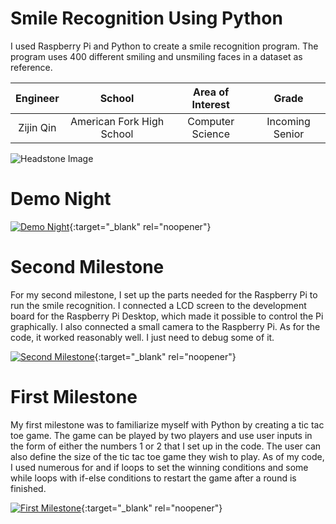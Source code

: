 ﻿# Smile Recognition Using Python
I used Raspberry Pi and Python to create a smile recognition program. The program uses 400 different smiling and unsmiling faces in a dataset as reference. 

| **Engineer** | **School** | **Area of Interest** | **Grade** |
|:--:|:--:|:--:|:--:|
| Zijin Qin | American Fork High School | Computer Science | Incoming Senior

![Headstone Image](https://i.imgur.com/B47Ej26.png)

# Demo Night
[![Demo Night](https://i.imgur.com/f4HyKDR.png)](https://www.youtube.com/watch?v=JsmODcvCjvY&pp=sAQA "Demo Night"){:target="_blank" rel="noopener"}
  
# Second Milestone
For my second milestone, I set up the parts needed for the Raspberry Pi to run the smile recognition. I connected a LCD screen to the development board for the Raspberry Pi Desktop, which made it possible to control the Pi graphically. I also connected a small camera to the Raspberry Pi. As for the code, it worked reasonably well. I just need to debug some of it. 

[![Second Milestone](https://i.imgur.com/J85lWiG.jpg)](https://www.youtube.com/watch?v=1KvmDG349s8 "Second Milestone"){:target="_blank" rel="noopener"}

# First Milestone
My first milestone was to familiarize myself with Python by creating a tic tac toe game. The game can be played by two players and use user inputs in the form of either the numbers 1 or 2 that I set up in the code. The user can also define the size of the tic tac toe game they wish to play. As of my code, I used numerous for and if loops to set the winning conditions and some while loops with if-else conditions to restart the game after a round is finished.

[![First Milestone](https://i.imgur.com/zYKLb6H.jpg)](https://www.youtube.com/watch?v=OdWy3sgWJ5o "First Milestone"){:target="_blank" rel="noopener"}
